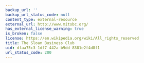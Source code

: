 ```yaml
---
backup_url: ''
backup_url_status_code: null
content_type: external-resource
external_url: http://www.mitsbc.org/
has_external_license_warning: true
is_broken: false
license: https://en.wikipedia.org/wiki/All_rights_reserved
title: The Sloan Business Club
uid: dfaa75c3-1df7-442a-b9dd-8381e2f4d8f1
url_status_code: 200
---
```


